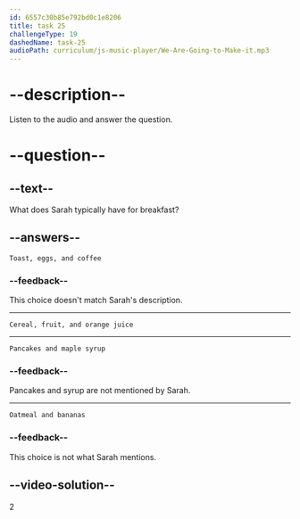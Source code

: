 ```yaml
---
id: 6557c30b85e792bd0c1e8206
title: task 25
challengeType: 19
dashedName: task-25
audioPath: curriculum/js-music-player/We-Are-Going-to-Make-it.mp3
---
```


<!--
AUDIO REFERENCE: 
Sarah: Well, after all that, I have a balanced breakfast. I often have cereal with some fruit and a glass of orange juice. Breakfast is important to keep my energy up during the morning.
-->

# --description--

Listen to the audio and answer the question.

# --question--

## --text--

What does Sarah typically have for breakfast?

## --answers--

`Toast, eggs, and coffee`

### --feedback--

This choice doesn't match Sarah's description.

---

`Cereal, fruit, and orange juice`

---

`Pancakes and maple syrup`

### --feedback--

Pancakes and syrup are not mentioned by Sarah.

---

`Oatmeal and bananas`

### --feedback--

This choice is not what Sarah mentions.

## --video-solution--

2
